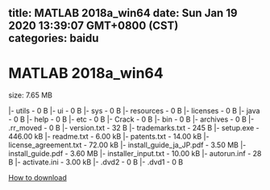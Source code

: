 
title: MATLAB 2018a_win64
date: Sun Jan 19 2020 13:39:07 GMT+0800 (CST)    
categories: baidu
---

# MATLAB 2018a_win64
size: 7.65 MB
 
 
|- utils - 0 B
|- ui - 0 B
|- sys - 0 B
|- resources - 0 B
|- licenses - 0 B
|- java - 0 B
|- help - 0 B
|- etc - 0 B
|- Crack - 0 B
|- bin - 0 B
|- archives - 0 B
|- .rr_moved - 0 B
|- version.txt - 32 B
|- trademarks.txt - 245 B
|- setup.exe - 446.00 kB
|- readme.txt - 6.00 kB
|- patents.txt - 14.00 kB
|- license_agreement.txt - 72.00 kB
|- install_guide_ja_JP.pdf - 3.50 MB
|- install_guide.pdf - 3.60 MB
|- installer_input.txt - 10.00 kB
|- autorun.inf - 28 B
|- activate.ini - 3.00 kB
|- .dvd2 - 0 B
|- .dvd1 - 0 B

[How to download](https://bpcam.bemobtrk.com/go/2ceec3aa-1ca2-46d6-b9ff-aaa5c184517c?jno=4559)